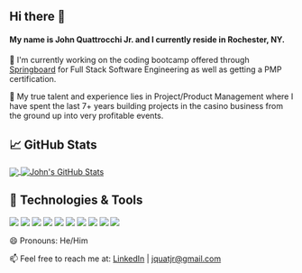 
## Hi there 👋

#### My name is John Quattrocchi Jr. and I currently reside in Rochester, NY.


🔭 I'm currently working on the coding bootcamp offered through [Springboard](https://www.springboard.com) for Full Stack Software Engineering as well as getting a PMP certification.

🌱 My true talent and experience lies in Project/Product Management where I have spent the last 7+ years building projects in the casino business from the ground up into very profitable events.

## &#x1f4c8; GitHub Stats

<a href="https://github.com/jquatjr/jquatjr">
<img align="center" src="https://github-readme-stats.vercel.app/api/top-langs/?username=jquatjr&theme=radical" />
</a>
<a href="https://github.com/jquatjr/jquatjr">
  <img align="center" src="https://github-readme-stats.vercel.app/api?username=jquatjr&show_icons=true&line_height=27&count_private=true&title_color=ffffff&text_color=c9cacc&icon_color=2bbc8a&bg_color=1d1f21" alt="John's GitHub Stats" />
</a>

## 🔧 Technologies & Tools
![](https://img.shields.io/badge/OS-Linux-informational?style=flat&logo=linux&logoColor=white&color=2bbc8a)
![](https://img.shields.io/badge/Editor-VSCode-informational?style=flat&logo=vscode=white&color=2bbc8a)
![](https://img.shields.io/badge/Code-Python-informational?style=flat&logo=python&logoColor=white&color=2bbc8a)
![](https://img.shields.io/badge/Code-JavaScript-informational?style=flat&logo=javascript&logoColor=white&color=2bbc8a)
![](https://img.shields.io/badge/Code-Node-informational?style=flat&logo=node&logoColor=white&color=2bbc8a)
![](https://img.shields.io/badge/Code-Express-informational?style=flat&logo=express&logoColor=white&color=2bbc8a)
![](https://img.shields.io/badge/Code-React-informational?style=flat&logo=react.js&logoColor=white&color=2bbc8a)
![](https://img.shields.io/badge/Shell-Bash-informational?style=flat&logo=gnu-bash&logoColor=white&color=2bbc8a)
![](https://img.shields.io/badge/Tools-PostgreSQL-informational?style=flat&logo=postgresql&logoColor=white&color=2bbc8a)
![](https://img.shields.io/badge/Tools-Docker-informational?style=flat&logo=docker&logoColor=white&color=2bbc8a)

😄 Pronouns: He/Him

📫 Feel free to reach me at: [LinkedIn](https://www.linkedin.com/in/jquatjr/) | <jquatjr@gmail.com> 
